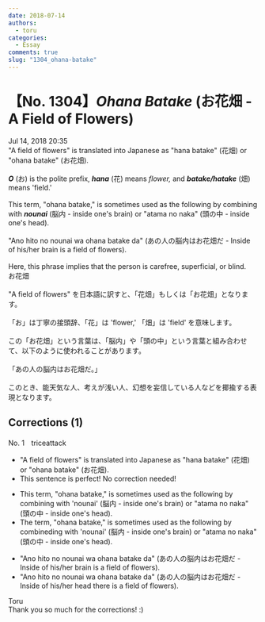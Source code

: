 ```yaml
---
date: 2018-07-14
authors:
  - toru
categories:
  - Essay
comments: true
slug: "1304_ohana-batake"
---
```


# 【No. 1304】<strong><em>Ohana Batake</em></strong> (お花畑 - A Field of Flowers)
<div class="date">Jul 14, 2018 20:35</div>
<div id="post"><div id="body_show_ori">
"A field of flowers" is translated into Japanese as "hana batake" (花畑) or "ohana batake" (お花畑).<br/><br/><strong><em>O</em></strong> (お) is the polite prefix, <strong><em>hana</em></strong> (花) means <em>flower,</em> and <strong><em>batake/hatake</em></strong> (畑) means 'field.'<br/><br/>This term, "ohana batake," is sometimes used as the following by combining with <strong><em>nounai</em></strong> (脳内 - inside one's brain) or "atama no naka" (頭の中 - inside one's head).<br/><br/>"Ano hito no nounai wa ohana batake da" (あの人の脳内はお花畑だ - Inside of his/her brain is a field of flowers).<br/><br/>Here, this phrase implies that the person is carefree, superficial, or blind.
</div></div>

<!-- more -->

<div id="post_ja"><div id="body_show_mo">
お花畑<br/><br/>"A field of flowers" を日本語に訳すと、「花畑」もしくは「お花畑」となります。<br/><br/>「お」は丁寧の接頭辞、「花」は 'flower,' 「畑」は 'field' を意味します。<br/><br/>この「お花畑」という言葉は、「脳内」や「頭の中」という言葉と組み合わせて、以下のように使われることがあります。<br/><br/>「あの人の脳内はお花畑だ。」<br/><br/>このとき、能天気な人、考えが浅い人、幻想を妄信している人などを揶揄する表現となります。
</div></div>

## Corrections (1)
<div id="block"><div class="first_name"> No. 1　<span class="just_name">triceattack</span></div><div id="block2">
<ul class="correction_field">
<li class="incorrect">"A field of flowers" is translated into Japanese as "hana batake" (花畑) or "ohana batake" (お花畑).</li>
<li class="corrected perfect">This sentence is perfect! No correction needed!</li>
</ul>
<ul class="correction_field">
<li class="incorrect">This term, "ohana batake," is sometimes used as the following by combining with 'nounai' (脳内 - inside one's brain) or "atama no naka" (頭の中 - inside one's head).</li>
<li class="corrected correct">
<span class="f_blue">The</span> term<span class="sline">,</span> "ohana batake<span class="sline">,</span>" is sometimes <span class="sline">used as the following by</span> combin<span class="f_blue">ed</span><span class="sline">ing</span> with 'nounai' (脳内 - inside one's brain) or "atama no naka" (頭の中 - inside one's head).
</li>
</ul>
<ul class="correction_field">
<li class="incorrect">"Ano hito no nounai wa ohana batake da" (あの人の脳内はお花畑だ - Inside of his/her brain is a field of flowers).</li>
<li class="corrected correct">
"Ano hito no nounai wa ohana batake da" (あの人の脳内はお花畑だ - Inside of his/her <span class="f_blue">head</span> <span class="f_blue">there</span> is a field of flowers).
</li>
</ul>
</div><div class="name"><span class="just_name">Toru</span><br>
Thank you so much for the corrections! :)
</div>
</div>
